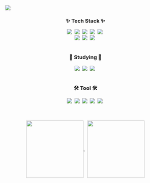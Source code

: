 <img src="https://capsule-render.vercel.app/api?type=waving&color=gradient&height=200&section=header&text=Dami%20Github&fontSize=70&customColorList=0,2,2,5,30)"/>


<h3 align="center">✨ Tech Stack ✨</h3>
<div align="center">
  <img src="https://img.shields.io/badge/React-61DAFB?style=flat&logo=react&logoColor=white" /></a>&nbsp
  <img src="https://img.shields.io/badge/JavaScript-F7DF1E?style=flat&logo=javaScript&logoColor=white" /></a>&nbsp
  <img src="https://img.shields.io/badge/Styled--components-DB7093?style=flat&logo=styledcomponents&logoColor=white" /></a>&nbsp
  <img src="https://img.shields.io/badge/Tailwind%20CSS-06B6D4?style=flat&logo=tailwindcss&logoColor=white" /></a>&nbsp
  <img src="https://img.shields.io/badge/HTML5-E34F26?style=flat&logo=HTML5&logoColor=white" /></a>&nbsp
  <br>
  <img src="https://img.shields.io/badge/Python-3776AB?style=flat&logo=python&logoColor=white" /></a>&nbsp
  <img src="https://img.shields.io/badge/Pandas-150458?style=flat&logo=pandas&logoColor=white" /></a>&nbsp
  <img src="https://img.shields.io/badge/Numpy-013243?style=flat&logo=numpy&logoColor=white" /></a>&nbsp


</div>

<br>

<h3 align="center">📖 Studying 📖</h3>
<div align="center">
  <img src="https://img.shields.io/badge/Typescript-3178C6?style=flat&logo=typescript&logoColor=white" /></a>&nbsp
  <img src="https://img.shields.io/badge/React%20query-FF4154?style=flat&logo=reactquery&logoColor=white" /></a>&nbsp
  <img src="https://img.shields.io/badge/Recoil-3578E5?style=flat&logo=recoil&logoColor=white" /></a>&nbsp
</div>

<br>

<div align="center">
  <h3>🛠 Tool 🛠</h3>
  <img src="https://img.shields.io/badge/Git-F05032?style=flat&logo=Git&logoColor=white" /></a>&nbsp
  <img src="https://img.shields.io/badge/Github-181717?style=flat&logo=Github&logoColor=white" /></a>&nbsp
  <img src="https://img.shields.io/badge/Figma-F24E1E?style=flat&logo=Figma&logoColor=white" /></a>&nbsp
  <img src="https://img.shields.io/badge/Photoshop-31A8FF?style=flat&logo=adobephotoshop&logoColor=white" /></a>&nbsp
  <img src="https://img.shields.io/badge/Notion-ffffff?style=flat&logo=Notion&logoColor=black" /></a>&nbsp
</div>

<br>
<br>
<br>

<div align="center">
  <a href="https://github.com/oka1313/github-readme-stats">
    <img height=180 align="center" src="https://github-readme-stats.vercel.app/api?username=oka1313&show_icons=true&theme=dracula" />
  </a>&nbsp
  <a href="https://github.com/oka1313/convoychat">
    <img height=180 align="center" src="https://github-readme-stats.vercel.app/api/top-langs?username=oka1313&layout=compact&langs_count=8&card_width=320&theme=dracula" />
  </a>
</div>


